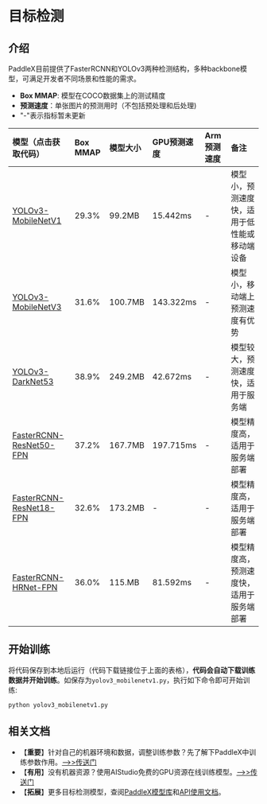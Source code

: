 # 目标检测

## 介绍

PaddleX目前提供了FasterRCNN和YOLOv3两种检测结构，多种backbone模型，可满足开发者不同场景和性能的需求。

- **Box MMAP**: 模型在COCO数据集上的测试精度
- **预测速度**：单张图片的预测用时（不包括预处理和后处理)
- "-"表示指标暂未更新

| 模型（点击获取代码）               | Box MMAP | 模型大小 | GPU预测速度 | Arm预测速度 | 备注 |
| :----------------  | :------- | :------- | :---------  | :---------  | :-----    |
| [YOLOv3-MobileNetV1](https://github.com/PaddlePaddle/PaddleX/blob/develop/tutorials/train/object_detection/yolov3_mobilenetv1.py) |  29.3%  |  99.2MB  |  15.442ms   | -  |  模型小，预测速度快，适用于低性能或移动端设备   |
| [YOLOv3-MobileNetV3](https://github.com/PaddlePaddle/PaddleX/blob/develop/tutorials/train/object_detection/yolov3_mobilenetv3.py)        | 31.6%  | 100.7MB   |  143.322ms  | -  |  模型小，移动端上预测速度有优势   |
| [YOLOv3-DarkNet53](https://github.com/PaddlePaddle/PaddleX/blob/develop/tutorials/train/object_detection/yolov3_darknet53.py)     | 38.9%  | 249.2MB   | 42.672ms   | -  |  模型较大，预测速度快，适用于服务端   |
| [FasterRCNN-ResNet50-FPN](https://github.com/PaddlePaddle/PaddleX/blob/develop/tutorials/train/object_detection/faster_rcnn_r50_fpn.py)   |  37.2%   |   167.7MB    |  197.715ms       |   -    | 模型精度高，适用于服务端部署   |
| [FasterRCNN-ResNet18-FPN](https://github.com/PaddlePaddle/PaddleX/blob/develop/tutorials/train/object_detection/faster_rcnn_r18_fpn.py)   |  32.6%   |   173.2MB    |  -       |   -    | 模型精度高，适用于服务端部署   |
| [FasterRCNN-HRNet-FPN](https://github.com/PaddlePaddle/PaddleX/blob/develop/tutorials/train/object_detection/faster_rcnn_hrnet_fpn.py)   |  36.0%   |   115.MB    |  81.592ms       |   -    | 模型精度高，预测速度快，适用于服务端部署   |


## 开始训练

将代码保存到本地后运行（代码下载链接位于上面的表格），**代码会自动下载训练数据并开始训练**。如保存为`yolov3_mobilenetv1.py`，执行如下命令即可开始训练:

```
python yolov3_mobilenetv1.py
```


## 相关文档

- 【**重要**】针对自己的机器环境和数据，调整训练参数？先了解下PaddleX中训练参数作用。[——>>传送门](../appendix/parameters.md)
- 【**有用**】没有机器资源？使用AIStudio免费的GPU资源在线训练模型。[——>>传送门](https://aistudio.baidu.com/aistudio/projectdetail/450925)
- 【**拓展**】更多目标检测模型，查阅[PaddleX模型库](../appendix/model_zoo.md)和[API使用文档](../apis/models/detection.md)。
